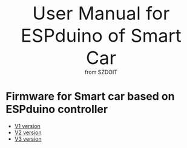 <center> <font size=10> User Manual for ESPduino of Smart Car </font></center>

<center> from SZDOIT </center>



# Firmware for Smart car based on ESPduino controller

- [V1 version](https://github.com/SmartArduino/DOITWiKi/blob/master/ESPDuinoCar_V1.bin)
- [V2 version](https://github.com/SmartArduino/DOITWiKi/blob/master/ESPDuinoCar_V2.bin)
- [V3 version](https://github.com/SmartArduino/DOITWiKi/blob/master/ESPDuinoCar_V3.bin)